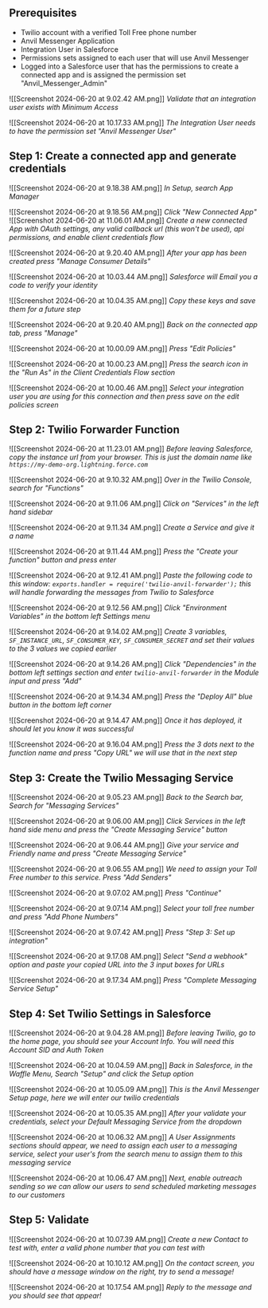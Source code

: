 ## Prerequisites

* Twilio account with a verified Toll Free phone number
* Anvil Messenger Application
* Integration User in Salesforce
* Permissions sets assigned to each user that will use Anvil Messenger
* Logged into a Salesforce user that has the permissions to create a connected app and is assigned the permission set "Anvil_Messenger_Admin"

![[Screenshot 2024-06-20 at 9.02.42 AM.png]]
*Validate that an integration user exists with Minimum Access*

![[Screenshot 2024-06-20 at 10.17.33 AM.png]]
*The Integration User needs to have the permission set "Anvil Messenger User"*

## Step 1: Create a connected app and generate credentials

![[Screenshot 2024-06-20 at 9.18.38 AM.png]]
*In Setup, search App Manager*

![[Screenshot 2024-06-20 at 9.18.56 AM.png]]
*Click "New Connected App"*
![[Screenshot 2024-06-20 at 11.06.01 AM.png]]
*Create a new connected App with OAuth settings, any valid callback url (this won't be used), api permissions, and enable client credentials flow*

![[Screenshot 2024-06-20 at 9.20.40 AM.png]]
*After your app has been created press "Manage Consumer Details"*

![[Screenshot 2024-06-20 at 10.03.44 AM.png]]
*Salesforce will Email you a code to verify your identity*

![[Screenshot 2024-06-20 at 10.04.35 AM.png]]
*Copy these keys and save them for a future step*

![[Screenshot 2024-06-20 at 9.20.40 AM.png]]
*Back on the connected app tab, press "Manage"*

![[Screenshot 2024-06-20 at 10.00.09 AM.png]]
*Press "Edit Policies"*

![[Screenshot 2024-06-20 at 10.00.23 AM.png]]
*Press the search icon in the "Run As" in the Client Credentials Flow section*

![[Screenshot 2024-06-20 at 10.00.46 AM.png]]
*Select your integration user you are using for this connection and then press save on the edit policies screen*

## Step 2: Twilio Forwarder Function

![[Screenshot 2024-06-20 at 11.23.01 AM.png]]
*Before leaving Salesforce, copy the instance url from your browser. This is just the domain name like `https://my-demo-org.lightning.force.com`*

![[Screenshot 2024-06-20 at 9.10.32 AM.png]]
*Over in the Twilio Console, search for "Functions"*

![[Screenshot 2024-06-20 at 9.11.06 AM.png]]
*Click on "Services" in the left hand sidebar*

![[Screenshot 2024-06-20 at 9.11.34 AM.png]]
*Create a Service and give it a name*

![[Screenshot 2024-06-20 at 9.11.44 AM.png]]
*Press the "Create your function" button and press enter*

![[Screenshot 2024-06-20 at 9.12.41 AM.png]]
*Paste the following code to this window: `exports.handler = require('twilio-anvil-forwarder');` this will handle forwarding the messages from Twilio to Salesforce*

![[Screenshot 2024-06-20 at 9.12.56 AM.png]]
*Click "Environment Variables" in the bottom left Settings menu*

![[Screenshot 2024-06-20 at 9.14.02 AM.png]]
*Create 3 variables, `SF_INSTANCE_URL`, `SF_CONSUMER_KEY`, `SF_CONSUMER_SECRET` and set their values to the 3 values we copied earlier*

![[Screenshot 2024-06-20 at 9.14.26 AM.png]]
*Click "Dependencies" in the bottom left settings section and enter `twilio-anvil-forwarder` in the Module input and press "Add"*

![[Screenshot 2024-06-20 at 9.14.34 AM.png]]
*Press the "Deploy All" blue button in the bottom left corner*

![[Screenshot 2024-06-20 at 9.14.47 AM.png]]
*Once it has deployed, it should let you know it was successful*

![[Screenshot 2024-06-20 at 9.16.04 AM.png]]
*Press the 3 dots next to the function name and press "Copy URL" we will use that in the next step*

## Step 3: Create the Twilio Messaging Service


![[Screenshot 2024-06-20 at 9.05.23 AM.png]]
*Back to the Search bar, Search for "Messaging Services"*

![[Screenshot 2024-06-20 at 9.06.00 AM.png]]
*Click Services in the left hand side menu and press the "Create Messaging Service" button*


![[Screenshot 2024-06-20 at 9.06.44 AM.png]]
*Give your service and Friendly name and press "Create Messaging Service"*

![[Screenshot 2024-06-20 at 9.06.55 AM.png]]
*We need to assign your Toll Free number to this service. Press "Add Senders"*

![[Screenshot 2024-06-20 at 9.07.02 AM.png]]
*Press "Continue"*

![[Screenshot 2024-06-20 at 9.07.14 AM.png]]
*Select your toll free number and press "Add Phone Numbers"*

![[Screenshot 2024-06-20 at 9.07.42 AM.png]]
*Press "Step 3: Set up integration"*

![[Screenshot 2024-06-20 at 9.17.08 AM.png]]
*Select "Send a webhook" option and paste your copied URL into the 3 input boxes for URLs*

![[Screenshot 2024-06-20 at 9.17.34 AM.png]]
*Press "Complete Messaging Service Setup"*

## Step 4: Set Twilio Settings in Salesforce


![[Screenshot 2024-06-20 at 9.04.28 AM.png]]
*Before leaving Twilio, go to the home page, you should see your Account Info. You will need this Account SID and Auth Token*

![[Screenshot 2024-06-20 at 10.04.59 AM.png]]
*Back in Salesforce, in the Waffle Menu, Search "Setup" and click the Setup option*

![[Screenshot 2024-06-20 at 10.05.09 AM.png]]
*This is the Anvil Messenger Setup page, here we will enter our twilio credentials*

![[Screenshot 2024-06-20 at 10.05.35 AM.png]]
*After your validate your credentials, select your Default Messaging Service from the dropdown*

![[Screenshot 2024-06-20 at 10.06.32 AM.png]]
*A User Assignments sections should appear, we need to assign each user to a messaging service, select your user's from the search menu to assign them to this messaging service*

![[Screenshot 2024-06-20 at 10.06.47 AM.png]]
*Next, enable outreach sending so we can allow our users to send scheduled marketing messages to our customers*

## Step 5: Validate

![[Screenshot 2024-06-20 at 10.07.39 AM.png]]
*Create a new Contact to test with, enter a valid phone number that you can test with*

![[Screenshot 2024-06-20 at 10.10.12 AM.png]]
*On the contact screen, you should have a message window on the right, try to send a message!*

![[Screenshot 2024-06-20 at 10.17.54 AM.png]]
*Reply to the message and you should see that appear!*

